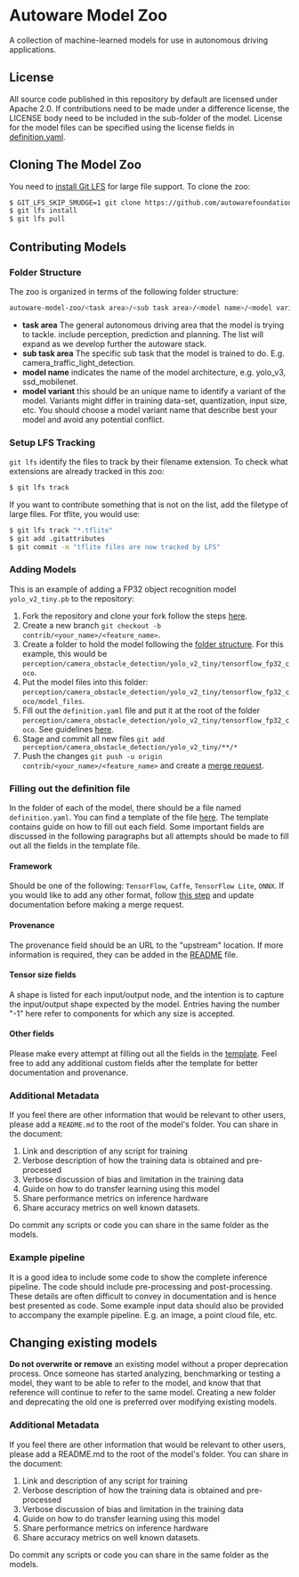 # Autoware Model Zoo

A collection of machine-learned models for use in autonomous driving
applications.

## License

All source code published in this repository by default are licensed under
Apache 2.0. If contributions need to be made under a difference license, the
LICENSE body need to be included in the sub-folder of the model. License for the
model files can be specified using the license fields in
[definition.yaml](#filling-out-the-definition-file).

## Cloning The Model Zoo

You need to [install Git LFS](https://git-lfs.github.com/) for large file
support. To clone the zoo:

```sh
$ GIT_LFS_SKIP_SMUDGE=1 git clone https://github.com/autowarefoundation/modelzoo.git
$ git lfs install
$ git lfs pull
```

## Contributing Models

### Folder Structure

The zoo is organized in terms of the following folder structure:

```sh
autoware-model-zoo/<task area>/<sub task area>/<model name>/<model variant name>
```

- **task area** The general autonomous driving area that the model is trying to
  tackle. include perception, prediction and planning. The list will expand as
  we develop further the autoware stack.
- **sub task area** The specific sub task that the model is trained to do. E.g.
  camera_traffic_light_detection.
- **model name** indicates the name of the model architecture, e.g. yolo_v3,
  ssd_mobilenet.
- **model variant** this should be an unique name to identify a variant of the
  model. Variants might differ in training data-set, quantization, input size,
  etc. You should choose a model variant name that describe best your model and
  avoid any potential conflict.

### Setup LFS Tracking

`git lfs` identify the files to track by their filename extension. To check what
extensions are already tracked in this zoo:

```sh
$ git lfs track
```

If you want to contribute something that is not on the list, add the filetype of
large files. For tflite, you would use:

```sh
$ git lfs track "*.tflite"
$ git add .gitattributes
$ git commit -m "tflite files are now tracked by LFS"
```

### Adding Models

This is an example of adding a FP32 object recognition model `yolo_v2_tiny.pb`
to the repository:

1. Fork the repository and clone your fork follow the steps
   [here](#cloning-the-model-zoo).
2. Create a new branch `git checkout -b contrib/<your_name>/<feature_name>`.
3. Create a folder to hold the model following the
   [folder structure](#folder-structure). For this example, this would be
   `perception/camera_obstacle_detection/yolo_v2_tiny/tensorflow_fp32_coco`.
4. Put the model files into this folder:
   `perception/camera_obstacle_detection/yolo_v2_tiny/tensorflow_fp32_coco/model_files`.
5. Fill out the `definition.yaml` file and put it at the root of the folder
   `perception/camera_obstacle_detection/yolo_v2_tiny/tensorflow_fp32_coco`. See
   guidelines [here](#filling-out-the-definition-file).
6. Stage and commit all new files
   `git add perception/camera_obstacle_detection/yolo_v2_tiny/**/*`
7. Push the changes `git push -u origin contrib/<your_name>/<feature_name>` and
   create a
   [merge request](https://docs.gitlab.com/ee/user/project/merge_requests/creating_merge_requests.html).

### Filling out the definition file

In the folder of each of the model, there should be a file named
`definition.yaml`. You can find a template of the file
[here](definition_template.yaml). The template contains guide on how to fill out
each field. Some important fields are discussed in the following paragraphs but
all attempts should be made to fill out all the fields in the template file.

#### Framework

Should be one of the following: `TensorFlow`, `Caffe`, `TensorFlow Lite`,
`ONNX`. If you would like to add any other format, follow
[this step](#setup-lfs-tracking) and update documentation before making a merge
request.

#### Provenance

The provenance field should be an URL to the "upstream" location. If more
information is required, they can be added in the [README](#additional-metadata)
file.

#### Tensor size fields

A shape is listed for each input/output node, and the intention is to capture
the input/output shape expected by the model. Entries having the number "-1"
here refer to components for which any size is accepted.

#### Other fields

Please make every attempt at filling out all the fields in the
[template](definition_template.yaml). Feel free to add any additional custom
fields after the template for better documentation and provenance.

### Additional Metadata

If you feel there are other information that would be relevant to other users,
please add a `README.md` to the root of the model's folder. You can share in the
document:

1. Link and description of any script for training
1. Verbose description of how the training data is obtained and pre-processed
1. Verbose discussion of bias and limitation in the training data
1. Guide on how to do transfer learning using this model
1. Share performance metrics on inference hardware
1. Share accuracy metrics on well known datasets.

Do commit any scripts or code you can share in the same folder as the models.

### Example pipeline

It is a good idea to include some code to show the complete inference pipeline.
The code should include pre-processing and post-processing. These details are
often difficult to convey in documentation and is hence best presented as code.
Some example input data should also be provided to accompany the example
pipeline. E.g. an image, a point cloud file, etc.

## Changing existing models

**Do not overwrite or remove** an existing model without a proper deprecation
process. Once someone has started analyzing, benchmarking or testing a model,
they want to be able to refer to the model, and know that that reference will
continue to refer to the same model. Creating a new folder and deprecating the
old one is preferred over modifying existing models.

### Additional Metadata

If you feel there are other information that would be relevant to other users,
please add a README.md to the root of the model's folder. You can share in the
document:

1. Link and description of any script for training
1. Verbose description of how the training data is obtained and pre-processed
1. Verbose discussion of bias and limitation in the training data
1. Guide on how to do transfer learning using this model
1. Share performance metrics on inference hardware
1. Share accuracy metrics on well known datasets.

Do commit any scripts or code you can share in the same folder as the models.
